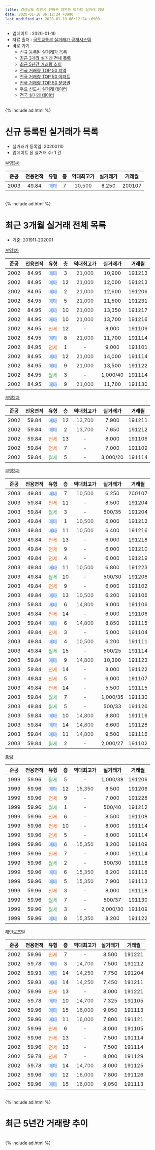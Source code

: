 ```yaml
---
title: 경상남도 창원시 진해구 청안동 아파트 실거래 정보
date: 2020-01-10 06:12:24 +0900
last_modified_at: 2020-01-10 06:12:24 +0900
---
```


* 업데이트 : 2020-01-10
* 자료 출처 : [국토교통부 실거래가 공개시스템](http://rt.molit.go.kr)
* 바로 가기
    * [신규 등록된 실거래가 목록](#신규-등록된-실거래가-목록)
    * [최근 3개월 실거래 전체 목록](#최근-3개월-실거래-전체-목록)
    * [최근 5년간 거래량 추이](#최근-5년간-거래량-추이)
    * [전국 거래량 TOP 50 지역](https://inasie.github.io/apt-trade-info/최근-3개월-전국에서-가장-거래가-많이-발생한-지역)
    * [전국 거래량 TOP 50 아파트](https://inasie.github.io/apt-trade-info/최근-3개월-전국에서-가장-거래가-많이-발생한-아파트)
    * [전국 거래량 TOP 50 분양권](https://inasie.github.io/apt-trade-info/최근-3개월-전국에서-가장-거래가-많이-발생한-분양권)
    * [주요 신도시 실거래 데이터](https://inasie.github.io/apt-trade-info/주요-신도시)
    * [전국 실거래 데이터](https://inasie.github.io/apt-trade-info/전국)
<br>
{% include ad.html %}
<br>

# 신규 등록된 실거래가 목록
* 실거래가 등록일: 20200110
* 업데이트 된 실거래 수: 1 건


[부영3차](https://search.naver.com/search.naver?query=%EA%B2%BD%EC%83%81%EB%82%A8%EB%8F%84+%EC%B0%BD%EC%9B%90%EC%8B%9C+%EC%A7%84%ED%95%B4%EA%B5%AC+%EC%B2%AD%EC%95%88%EB%8F%99+%EB%B6%80%EC%98%813%EC%B0%A8)

|준공|전용면적|유형|층|역대최고가|실거래가|거래월|
|:---:|:---:|:---:|:---:|:---:|:---:|:---:|
|2003|49.84|<span style="color:#4285f3">매매</span>|7|<span style="color:#444444">10,500</span>|6,250|200107|


<br>
{% include ad.html %}
<br>

# 최근 3개월 실거래 전체 목록
* 기준: 201911-202001


[부영1차](https://search.naver.com/search.naver?query=%EA%B2%BD%EC%83%81%EB%82%A8%EB%8F%84+%EC%B0%BD%EC%9B%90%EC%8B%9C+%EC%A7%84%ED%95%B4%EA%B5%AC+%EC%B2%AD%EC%95%88%EB%8F%99+%EB%B6%80%EC%98%811%EC%B0%A8)

|준공|전용면적|유형|층|역대최고가|실거래가|거래월|
|:---:|:---:|:---:|:---:|:---:|:---:|:---:|
|2002|84.95|<span style="color:#4285f3">매매</span>|3|<span style="color:#444444">21,000</span>|10,900|191213|
|2002|84.95|<span style="color:#4285f3">매매</span>|12|<span style="color:#444444">21,000</span>|12,000|191213|
|2002|84.95|<span style="color:#4285f3">매매</span>|2|<span style="color:#444444">21,000</span>|12,600|191206|
|2002|84.95|<span style="color:#4285f3">매매</span>|5|<span style="color:#444444">21,000</span>|11,500|191231|
|2002|84.95|<span style="color:#4285f3">매매</span>|10|<span style="color:#444444">21,000</span>|13,350|191217|
|2002|84.95|<span style="color:#4285f3">매매</span>|10|<span style="color:#444444">21,000</span>|13,700|191216|
|2002|84.95|<span style="color:#ff5a00">전세</span>|12|<span style="color:#444444">-</span>|8,000|191109|
|2002|84.95|<span style="color:#4285f3">매매</span>|8|<span style="color:#444444">21,000</span>|11,700|191114|
|2002|84.95|<span style="color:#ff5a00">전세</span>|1|<span style="color:#444444">-</span>|9,000|191101|
|2002|84.95|<span style="color:#4285f3">매매</span>|12|<span style="color:#444444">21,000</span>|14,000|191114|
|2002|84.95|<span style="color:#4285f3">매매</span>|9|<span style="color:#444444">21,000</span>|13,500|191122|
|2002|84.95|<span style="color:#34a853">월세</span>|3|<span style="color:#444444">-</span>|1,000/40|191114|
|2002|84.95|<span style="color:#4285f3">매매</span>|9|<span style="color:#444444">21,000</span>|11,700|191130|

[부영2차](https://search.naver.com/search.naver?query=%EA%B2%BD%EC%83%81%EB%82%A8%EB%8F%84+%EC%B0%BD%EC%9B%90%EC%8B%9C+%EC%A7%84%ED%95%B4%EA%B5%AC+%EC%B2%AD%EC%95%88%EB%8F%99+%EB%B6%80%EC%98%812%EC%B0%A8)

|준공|전용면적|유형|층|역대최고가|실거래가|거래월|
|:---:|:---:|:---:|:---:|:---:|:---:|:---:|
|2002|59.84|<span style="color:#4285f3">매매</span>|12|<span style="color:#444444">13,700</span>|7,900|191211|
|2002|59.84|<span style="color:#4285f3">매매</span>|2|<span style="color:#444444">13,700</span>|7,650|191212|
|2002|59.84|<span style="color:#ff5a00">전세</span>|13|<span style="color:#444444">-</span>|8,000|191106|
|2002|59.84|<span style="color:#ff5a00">전세</span>|7|<span style="color:#444444">-</span>|7,000|191109|
|2002|59.84|<span style="color:#34a853">월세</span>|5|<span style="color:#444444">-</span>|3,000/20|191114|

[부영3차](https://search.naver.com/search.naver?query=%EA%B2%BD%EC%83%81%EB%82%A8%EB%8F%84+%EC%B0%BD%EC%9B%90%EC%8B%9C+%EC%A7%84%ED%95%B4%EA%B5%AC+%EC%B2%AD%EC%95%88%EB%8F%99+%EB%B6%80%EC%98%813%EC%B0%A8)

|준공|전용면적|유형|층|역대최고가|실거래가|거래월|
|:---:|:---:|:---:|:---:|:---:|:---:|:---:|
|2003|49.84|<span style="color:#4285f3">매매</span>|7|<span style="color:#444444">10,500</span>|6,250|200107|
|2003|59.84|<span style="color:#ff5a00">전세</span>|11|<span style="color:#444444">-</span>|8,500|191204|
|2003|59.84|<span style="color:#34a853">월세</span>|3|<span style="color:#444444">-</span>|500/35|191204|
|2003|49.84|<span style="color:#4285f3">매매</span>|1|<span style="color:#444444">10,500</span>|6,000|191213|
|2003|49.84|<span style="color:#4285f3">매매</span>|11|<span style="color:#444444">10,500</span>|6,400|191216|
|2003|49.84|<span style="color:#ff5a00">전세</span>|13|<span style="color:#444444">-</span>|6,000|191218|
|2003|49.84|<span style="color:#ff5a00">전세</span>|9|<span style="color:#444444">-</span>|6,000|191210|
|2003|49.84|<span style="color:#ff5a00">전세</span>|4|<span style="color:#444444">-</span>|6,000|191219|
|2003|49.84|<span style="color:#4285f3">매매</span>|11|<span style="color:#444444">10,500</span>|6,800|191223|
|2003|49.84|<span style="color:#34a853">월세</span>|10|<span style="color:#444444">-</span>|500/30|191206|
|2003|49.84|<span style="color:#ff5a00">전세</span>|9|<span style="color:#444444">-</span>|6,000|191102|
|2003|49.84|<span style="color:#4285f3">매매</span>|13|<span style="color:#444444">10,500</span>|6,200|191106|
|2003|59.84|<span style="color:#4285f3">매매</span>|6|<span style="color:#444444">14,800</span>|9,000|191106|
|2003|49.84|<span style="color:#ff5a00">전세</span>|14|<span style="color:#444444">-</span>|6,000|191106|
|2003|59.84|<span style="color:#4285f3">매매</span>|6|<span style="color:#444444">14,800</span>|8,850|191115|
|2003|49.84|<span style="color:#ff5a00">전세</span>|3|<span style="color:#444444">-</span>|5,000|191104|
|2003|49.84|<span style="color:#4285f3">매매</span>|4|<span style="color:#444444">10,500</span>|6,200|191111|
|2003|49.84|<span style="color:#34a853">월세</span>|15|<span style="color:#444444">-</span>|500/25|191114|
|2003|59.84|<span style="color:#4285f3">매매</span>|9|<span style="color:#444444">14,800</span>|10,300|191123|
|2003|59.84|<span style="color:#ff5a00">전세</span>|14|<span style="color:#444444">-</span>|8,000|191122|
|2003|49.84|<span style="color:#ff5a00">전세</span>|5|<span style="color:#444444">-</span>|6,000|191107|
|2003|49.84|<span style="color:#ff5a00">전세</span>|14|<span style="color:#444444">-</span>|5,500|191115|
|2003|59.84|<span style="color:#34a853">월세</span>|7|<span style="color:#444444">-</span>|1,000/35|191130|
|2003|49.84|<span style="color:#34a853">월세</span>|5|<span style="color:#444444">-</span>|500/33|191126|
|2003|59.84|<span style="color:#4285f3">매매</span>|10|<span style="color:#444444">14,800</span>|8,800|191116|
|2003|59.84|<span style="color:#4285f3">매매</span>|14|<span style="color:#444444">14,800</span>|8,600|191128|
|2003|59.84|<span style="color:#4285f3">매매</span>|11|<span style="color:#444444">14,800</span>|9,500|191116|
|2003|59.84|<span style="color:#34a853">월세</span>|2|<span style="color:#444444">-</span>|2,000/27|191102|


<script async src="//pagead2.googlesyndication.com/pagead/js/adsbygoogle.js"></script>
<!-- 기본 -->
<ins class="adsbygoogle"
     style="display:block"
     data-ad-client="ca-pub-2446590836940007"
     data-ad-slot="1659523306"
     data-ad-format="auto"
     data-full-width-responsive="true"></ins>
<script>
(adsbygoogle = window.adsbygoogle || []).push({});
</script>


[풍림](https://search.naver.com/search.naver?query=%EA%B2%BD%EC%83%81%EB%82%A8%EB%8F%84+%EC%B0%BD%EC%9B%90%EC%8B%9C+%EC%A7%84%ED%95%B4%EA%B5%AC+%EC%B2%AD%EC%95%88%EB%8F%99+%ED%92%8D%EB%A6%BC)

|준공|전용면적|유형|층|역대최고가|실거래가|거래월|
|:---:|:---:|:---:|:---:|:---:|:---:|:---:|
|1999|59.96|<span style="color:#34a853">월세</span>|5|<span style="color:#444444">-</span>|1,000/38|191206|
|1999|59.96|<span style="color:#4285f3">매매</span>|12|<span style="color:#444444">15,350</span>|8,500|191206|
|1999|59.96|<span style="color:#ff5a00">전세</span>|9|<span style="color:#444444">-</span>|7,000|191228|
|1999|59.96|<span style="color:#34a853">월세</span>|1|<span style="color:#444444">-</span>|500/40|191212|
|1999|59.96|<span style="color:#ff5a00">전세</span>|6|<span style="color:#444444">-</span>|8,500|191108|
|1999|59.96|<span style="color:#ff5a00">전세</span>|10|<span style="color:#444444">-</span>|8,000|191114|
|1999|59.96|<span style="color:#ff5a00">전세</span>|5|<span style="color:#444444">-</span>|8,000|191114|
|1999|59.96|<span style="color:#4285f3">매매</span>|6|<span style="color:#444444">15,350</span>|8,200|191109|
|1999|59.96|<span style="color:#ff5a00">전세</span>|7|<span style="color:#444444">-</span>|8,000|191114|
|1999|59.96|<span style="color:#34a853">월세</span>|2|<span style="color:#444444">-</span>|500/30|191118|
|1999|59.96|<span style="color:#4285f3">매매</span>|6|<span style="color:#444444">15,350</span>|8,200|191118|
|1999|59.96|<span style="color:#4285f3">매매</span>|5|<span style="color:#444444">15,350</span>|7,900|191113|
|1999|59.96|<span style="color:#ff5a00">전세</span>|3|<span style="color:#444444">-</span>|8,000|191118|
|1999|59.96|<span style="color:#34a853">월세</span>|7|<span style="color:#444444">-</span>|500/37|191130|
|1999|59.96|<span style="color:#34a853">월세</span>|3|<span style="color:#444444">-</span>|2,000/30|191109|
|1999|59.96|<span style="color:#4285f3">매매</span>|8|<span style="color:#444444">15,350</span>|8,200|191122|

[해인로즈빌](https://search.naver.com/search.naver?query=%EA%B2%BD%EC%83%81%EB%82%A8%EB%8F%84+%EC%B0%BD%EC%9B%90%EC%8B%9C+%EC%A7%84%ED%95%B4%EA%B5%AC+%EC%B2%AD%EC%95%88%EB%8F%99+%ED%95%B4%EC%9D%B8%EB%A1%9C%EC%A6%88%EB%B9%8C)

|준공|전용면적|유형|층|역대최고가|실거래가|거래월|
|:---:|:---:|:---:|:---:|:---:|:---:|:---:|
|2002|59.96|<span style="color:#ff5a00">전세</span>|7|<span style="color:#444444">-</span>|8,500|191221|
|2002|59.78|<span style="color:#4285f3">매매</span>|3|<span style="color:#444444">14,700</span>|7,500|191212|
|2002|59.93|<span style="color:#4285f3">매매</span>|14|<span style="color:#444444">14,250</span>|7,750|191204|
|2002|59.93|<span style="color:#4285f3">매매</span>|14|<span style="color:#444444">14,250</span>|7,450|191211|
|2002|59.96|<span style="color:#ff5a00">전세</span>|13|<span style="color:#444444">-</span>|8,000|191221|
|2002|59.78|<span style="color:#4285f3">매매</span>|10|<span style="color:#444444">14,700</span>|7,325|191105|
|2002|59.96|<span style="color:#4285f3">매매</span>|15|<span style="color:#444444">16,000</span>|9,050|191113|
|2002|59.96|<span style="color:#4285f3">매매</span>|11|<span style="color:#444444">16,000</span>|7,800|191121|
|2002|59.96|<span style="color:#ff5a00">전세</span>|6|<span style="color:#444444">-</span>|8,000|191105|
|2002|59.96|<span style="color:#ff5a00">전세</span>|13|<span style="color:#444444">-</span>|7,500|191114|
|2002|59.96|<span style="color:#ff5a00">전세</span>|13|<span style="color:#444444">-</span>|7,500|191114|
|2002|59.78|<span style="color:#ff5a00">전세</span>|7|<span style="color:#444444">-</span>|8,000|191129|
|2002|59.78|<span style="color:#4285f3">매매</span>|14|<span style="color:#444444">14,700</span>|8,000|191125|
|2002|59.96|<span style="color:#4285f3">매매</span>|12|<span style="color:#444444">16,000</span>|7,800|191126|
|2002|59.96|<span style="color:#4285f3">매매</span>|15|<span style="color:#444444">16,000</span>|9,050|191113|


<br>
{% include ad.html %}
<br>

# 최근 5년간 거래량 추이


<div style="width:100%;">
    <canvas id="deal_progress" height="200"></canvas>
</div>

<script>
new Chart(document.getElementById("deal_progress"), {
    type: 'line',
    data: {
        labels: ['201501','201502','201503','201504','201505','201506','201507','201508','201509','201510','201511','201512','201601','201602','201603','201604','201605','201606','201607','201608','201609','201610','201611','201612','201701','201702','201703','201704','201705','201706','201707','201708','201709','201710','201711','201712','201801','201802','201803','201804','201805','201806','201807','201808','201809','201810','201811','201812','201901','201902','201903','201904','201905','201906','201907','201908','201909','201910','201911','201912','202001'],
        datasets: [{
            label: '매매',
            pointRadius: 1,
            data: [50, 39, 52, 44, 45, 40, 30, 34, 36, 47, 39, 25, 30, 26, 50, 34, 26, 50, 35, 35, 28, 75, 53, 35, 22, 44, 41, 23, 32, 25, 35, 34, 32, 30, 27, 14, 19, 16, 35, 24, 22, 15, 23, 20, 18, 16, 11, 13, 16, 27, 21, 17, 20, 14, 11, 25, 21, 28, 22, 15, 1],
            borderColor: "rgba(255, 201, 14, 1)",
            backgroundColor: "rgba(255, 201, 14, 0.5)",
            fill: false,
            lineTension: 0
        },{
            label: '전월세',
            pointRadius: 1,
            data: [37, 26, 22, 18, 7, 17, 24, 17, 21, 18, 27, 15, 20, 13, 31, 31, 19, 12, 15, 15, 22, 25, 27, 27, 18, 25, 17, 15, 11, 13, 11, 15, 13, 11, 23, 17, 12, 23, 26, 21, 25, 16, 12, 14, 14, 18, 25, 21, 17, 16, 11, 14, 18, 14, 10, 10, 10, 18, 28, 11, 0],
            borderColor: "rgba(0, 141, 185, 1)",
            backgroundColor: "rgba(0, 141, 185, 0.5)",
            fill: false,
            lineTension: 0
        }
        ]
    },
    options: {
        responsive: true,
        title: {
            display: false
        },
        tooltips: {
            mode: 'index',
            intersect: false
        },
        hover: {
            mode: 'nearest',
            intersect: true
        },
        scales: {
            xAxes: [{
                display: true,
                scaleLabel: {
                    display: true,
                    labelString: '년/월'
                }
            }],
            yAxes: [{
                display: true,
                ticks: {
                    suggestedMin: 0,
                },
                scaleLabel: {
                    display: true,
                    labelString: '실거래 수'
                }
            }]
        }
    }
});

</script>


<br>
{% include ad.html %}
<br>

